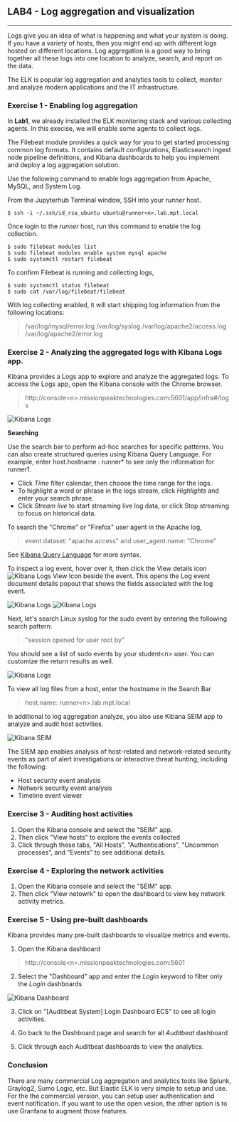 ## LAB4 - Log aggregation and visualization
---

Logs give you an idea of what is happening and what your system is doing. If you have a variety of hosts, then you might end up with different logs hosted on different locations. Log aggregation is a good way to bring together all these logs into one location to analyze, search, and report on the data.

The ELK is popular log aggregation and analytics tools to collect, monitor and analyze modern applications and the IT infrastructure.

### Exercise 1 - Enabling log aggregation

In **Lab1**, we already installed the ELK monitoring stack and various collecting agents. In this execise, we will enable some agents to collect logs.

The Filebeat module provides a quick way for you to get started processing common log formats. It contains default configurations, Elasticsearch ingest node pipeline definitions, and Kibana dashboards to help you implement and deploy a log aggregation solution.

Use the following command to enable logs aggregation from Apache, MySQL, and System Log.

From the Jupyterhub Terminal window, SSH into your *runner* host.

```console
$ ssh -i ~/.ssh/id_rsa_ubuntu ubuntu@runner<n>.lab.mpt.local
```

Once login to the *runner* host, run this command to enable the log collection.

```console
$ sudo filebeat modules list
$ sudo filebeat modules enable system mysql apache
$ sudo systemctl restart filebeat
```

To confirm Filebeat is running and collecting logs,

```console
$ sudo systemctl status filebeat
$ sudo cat /var/log/filebeat/filebeat
```

With log collecting enabled, it will start shipping log information from the following locations:

> /var/log/mysql/error.log
> /var/log/syslog
> /var/log/apache2/access.log
> /var/log/apache2/error.log



### Exercise 2 - Analyzing the aggregated logs with Kibana Logs app.

Kibana provides a Logs app to explore and analyze the aggregated logs. To access the Logs app, open the Kibana console with the Chrome browser.

> http://console\<n\>.missionpeaktechnologies.com:5601/app/infra#/logs

![Kibana Logs](images/kibana-logs-ex2a.png)

**Searching**

Use the search bar to perform ad-hoc searches for specific patterns. You can also create structured queries using Kibana Query Language. For example, enter host.hostname : runner* to see only the information for runner1.

* Click *Time* filter calendar, then choose the time range for the logs. 
* To highlight a word or phrase in the logs stream, click *Highlights* and enter your search phrase.
* Click *Stream live* to start streaming live log data, or click Stop streaming to focus on historical data.

To search the "Chrome" or "Firefox" user agent in the Apache log,

> event.dataset: "apache.access" and user_agent.name: "Chrome" 

See [Kibana Query Language](https://www.elastic.co/guide/en/kibana/7.4/kuery-query.html) for more syntax.


To inspect a log event, hover over it, then click the View details icon ![Kibana Logs View Icon](images/kibana-logs-view-event-icon.png) beside the event. This opens the Log event document details popout that shows the fields associated with the log event.

![Kibana Logs](images/kibana-logs-view-ex2c.png)
![Kibana Logs](images/kibana-logs-view-ex2d.png)


Next, let's search Linux syslog for the sudo event by entering the following search pattern:

> "session opened for user root by"

You should see a list of sudo events by your student\<n\> user. You can customize the return results as well.

![Kibana Logs](images/kibana-logs-ex2b.png)

To view all log files from a host, enter the hostname in the Search Bar

> host.name: runner\<n\>.lab.mpt.local

In additional to log aggregation analyze, you also use Kibana SEIM app to analyze and audit host activities.

![Kibana SEIM](images/kibana-seim-ex3a.png)

The SIEM app enables analysis of host-related and network-related security events as part of alert investigations or interactive threat hunting, including the following:

* Host security event analysis
* Network security event analysis
* Timeline event viewer

### Exercise 3 - Auditing host activities

1. Open the Kibana console and select the "SEIM" app. 
2. Then click "View hosts" to explore the events collected
3. Click through these tabs, "All Hosts", "Authentications", "Uncommon processes", and "Events" to see additional details.


### Exercise 4 - Exploring the network activities

1. Open the Kibana console and select the "SEIM" app. 
2. Then click "View netowrk" to open the dashboard to view key network activity metrics.


### Exercise 5 - Using pre-built dashboards

Kibana provides many pre-built dashboards to visualize metrics and events.

1. Open the Kibana dashboard
> http://console\<n\>.missionpeaktechnologies.com:5601

2. Select the "Dashboard" app and enter the *Login* keyword to filter only the *Login* dashboards

![Kibana Dashboard](images/kibana-dashboard-ex6a.png)

3. Click on "[Auditbeat System] Login Dashboard ECS" to see all login activities.

4. Go back to the Dashboard page and search for all *Auditbeat* dashboard

5. Click through each Auditbeat dashboards to view the analytics.


### Conclusion

There are many commercial Log aggregation and analytics tools like Splunk, Graylog2, Sumo Logic, etc. But Elastic ELK is very simple to setup and use. For the the commercial version, you can setup user authentication and event notification. If you want to use the open vesion, the other option is to use Granfana to augment those features. 



